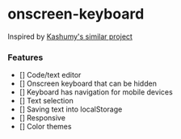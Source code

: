# onscreen-keyboard

Inspired by [Kashumy's similar project](https://github.com/Kashumy/itxtedit.github.io)

### Features

- [] Code/text editor
- [] Onscreen keyboard that can be hidden
- [] Keyboard has navigation for mobile devices
- [] Text selection
- [] Saving text into localStorage
- [] Responsive
- [] Color themes
